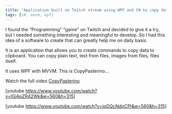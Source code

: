 ```yaml
---
title: "Application built on Twitch stream using WPF and C# to copy data to clipboard"
tags: [c#, mvvm, wpf]
---
```


I found the "Programming" "game" on Twitch and decided to give it a try, but I needed something interesting and meaningful to develop. So I had this idea of a software to create that can greatly help me on daily basis.

It is an application that allows you to create commands to copy data to clipboard. You can copy plain text, text from files, images from files, files itself.

It uses WPF with MVVM. This is CopyPasterino...
<!--more-->

Watch the full video <a href="http://www.twitch.tv/brunolm7/b/647951564" target="_blank">CopyPasterino</a>

[youtube https://www.youtube.com/watch?v=lGjApZR42Wk&w=560&h=315]

[youtube https://www.youtube.com/watch?v=jpDQcNdoCPI&w=560&h=315]
